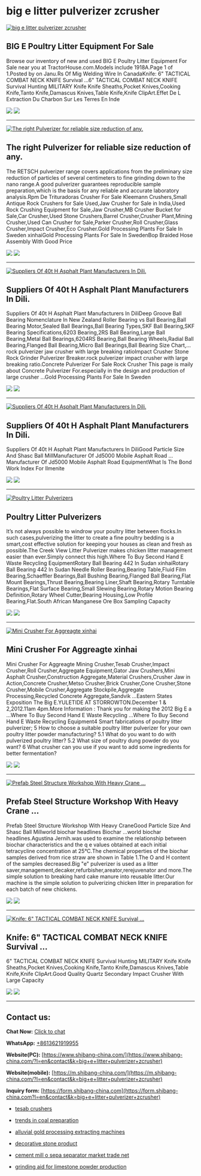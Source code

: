# big e litter pulverizer zcrusher

<a href="https://swt.shibang-china.com/?l=en&img&k=big+e+litter+pulverizer+zcrusher" target="_blank">![big e litter pulverizer zcrusher](http://static.shibang-china.com/all-800x300/522.jpg)</a>

## BIG E Poultry Litter Equipment For Sale
Browse our inventory of new and used BIG E Poultry Litter Equipment For Sale near you at TractorHouse.com.Models include 1918A.Page 1 of 1.Posted by on Janu.Rs Of Mig Welding Wire In CanadaKnife: 6&quot; TACTICAL COMBAT NECK KNIFE Survival …6&quot; TACTICAL COMBAT NECK KNIFE Survival Hunting MILITARY Knife Knife Sheaths,Pocket Knives,Cooking Knife,Tanto Knife,Damascus Knives,Table Knife,Knife ClipArt.Effet De L Extraction Du Charbon Sur Les Terres En Inde


<a href="https://whatsapp.shibangsoft.com/WhatsApp.php" target="_blank" title="WhatsApp">![](http://static.shibang-china.com/icon/whatsapp.png)</a> <a href="https://swt.shibang-china.com/?l=en&icon&k=big+e+litter+pulverizer+zcrusher" target="_blank">![](http://static.shibang-china.com/icon/chat-en.png)</a>

---

<a href="https://swt.shibang-china.com/?l=en&img&k=big+e+litter+pulverizer+zcrusher" target="_blank">![The right Pulverizer for reliable size reduction of any.](http://static.shibang-china.com/all-800x300/1132.jpg)</a>

## The right Pulverizer for reliable size reduction of any.
The RETSCH pulverizer range covers applications from the preliminary size reduction of particles of several centimeters to fine grinding down to the nano range.A good pulverizer guarantees reproducible sample preparation,which is the basis for any reliable and accurate laboratory analysis.Rpm De Trituradoras Crusher For Sale Kleemann Crushers,Small Antique Rock Crushers for Sale Used,Jaw Crusher for Sale in India,Used Rock Crushing Equipment for Sale,Jaw Crusher,MB Crusher Bucket for Sale,Car Crusher,Used Stone Crushers,Barrel Crusher,Crusher Plant,Mining Crusher,Used Can Crusher for Sale,Parker Crusher,Roll Crusher,Glass Crusher,Impact Crusher,Eco Crusher.Gold Processing Plants For Sale In Sweden xinhaiGold Processing Plants For Sale In SwedenBop Braided Hose Assembly With Good Price


<a href="https://whatsapp.shibangsoft.com/WhatsApp.php" target="_blank" title="WhatsApp">![](http://static.shibang-china.com/icon/whatsapp.png)</a> <a href="https://swt.shibang-china.com/?l=en&icon&k=big+e+litter+pulverizer+zcrusher" target="_blank">![](http://static.shibang-china.com/icon/chat-en.png)</a>

---

<a href="https://swt.shibang-china.com/?l=en&img&k=big+e+litter+pulverizer+zcrusher" target="_blank">![Suppliers Of 40t H Asphalt Plant Manufacturers In Dili.](http://static.shibang-china.com/all-800x300/989.jpg)</a>

## Suppliers Of 40t H Asphalt Plant Manufacturers In Dili.
Suppliers Of 40t H Asphalt Plant Manufacturers In DiliDeep Groove Ball Bearing Nomenclature In New Zealand Roller Bearing vs Ball Bearing,Ball Bearing Motor,Sealed Ball Bearings,Ball Bearing Types,SKF Ball Bearing,SKF Bearing Specifications,6203 Bearing,2RS Ball Bearing,Large Ball Bearing,Metal Ball Bearings,6204RS Bearing,Ball Bearing Wheels,Radial Ball Bearing,Flanged Ball Bearing,Micro Ball Bearings,Ball Bearing Size Chart,…rock pulverizer jaw crusher with large breaking ratioImpact Crusher Stone Rock Grinder Pulverizer Breaker.rock pulverizer impact crusher with large breaking ratio.Concrete Pulverizer For Sale Rock Crusher This page is maily about Concrete Pulverizer For.especially in the design and production of large crusher …Gold Processing Plants For Sale In Sweden


<a href="https://whatsapp.shibangsoft.com/WhatsApp.php" target="_blank" title="WhatsApp">![](http://static.shibang-china.com/icon/whatsapp.png)</a> <a href="https://swt.shibang-china.com/?l=en&icon&k=big+e+litter+pulverizer+zcrusher" target="_blank">![](http://static.shibang-china.com/icon/chat-en.png)</a>

---

<a href="https://swt.shibang-china.com/?l=en&img&k=big+e+litter+pulverizer+zcrusher" target="_blank">![Suppliers Of 40t H Asphalt Plant Manufacturers In Dili.](http://static.shibang-china.com/all-800x300/869.jpg)</a>

## Suppliers Of 40t H Asphalt Plant Manufacturers In Dili.
Suppliers Of 40t H Asphalt Plant Manufacturers In DiliGood Particle Size And Shasc Ball MillManufacturer Of Jd5000 Mobile Asphalt Road …Manufacturer Of Jd5000 Mobile Asphalt Road EquipmentWhat Is The Bond Work Index For Ilmenite


<a href="https://whatsapp.shibangsoft.com/WhatsApp.php" target="_blank" title="WhatsApp">![](http://static.shibang-china.com/icon/whatsapp.png)</a> <a href="https://swt.shibang-china.com/?l=en&icon&k=big+e+litter+pulverizer+zcrusher" target="_blank">![](http://static.shibang-china.com/icon/chat-en.png)</a>

---

<a href="https://swt.shibang-china.com/?l=en&img&k=big+e+litter+pulverizer+zcrusher" target="_blank">![Poultry Litter Pulverizers](http://static.shibang-china.com/all-800x300/23.jpg)</a>

## Poultry Litter Pulverizers
It’s not always possible to windrow your poultry litter between flocks.In such cases,pulverizing the litter to create a fine poultry bedding is a smart,cost effective solution for keeping your houses as clean and fresh as possible.The Creek View Litter Pulverizer makes chicken litter management easier than ever.Simply connect this high.Where To Buy Second Hand E Waste Recycling EquipmentRotary Ball Bearing 442 In Sudan xinhaiRotary Ball Bearing 442 In Sudan Needle Roller Bearing,Bearing Table,Fluid Film Bearing,Schaeffler Bearings,Ball Bushing Bearing,Flanged Ball Bearing,Flat Mount Bearings,Thrust Bearing,Bearing Liner,Shaft Bearing,Rotary Turntable Bearings,Flat Surface Bearing,Small Slewing Bearing,Rotary Motion Bearing Definition,Rotary Wheel Cutter,Bearing Housing,Low Profile Bearing,Flat.South African Manganese Ore Box Sampling Capacity


<a href="https://whatsapp.shibangsoft.com/WhatsApp.php" target="_blank" title="WhatsApp">![](http://static.shibang-china.com/icon/whatsapp.png)</a> <a href="https://swt.shibang-china.com/?l=en&icon&k=big+e+litter+pulverizer+zcrusher" target="_blank">![](http://static.shibang-china.com/icon/chat-en.png)</a>

---

<a href="https://swt.shibang-china.com/?l=en&img&k=big+e+litter+pulverizer+zcrusher" target="_blank">![Mini Crusher For Aggreagte xinhai](http://static.shibang-china.com/all-800x300/420.jpg)</a>

## Mini Crusher For Aggreagte xinhai
Mini Crusher For Aggreagte Mining Crusher,Tesab Crusher,Impact Crusher,Roll Crusher,Aggregate Equipment,Gator Jaw Crushers,Mini Asphalt Crusher,Construction Aggregate,Material Crushers,Crusher Jaw in Action,Concrete Crusher,Metso Crusher,Brick Crusher,Cone Crusher,Stone Crusher,Mobile Crusher,Aggregate Stockpile,Aggregate Processing,Recycled Concrete Aggregate,Sandvik …Eastern States Exposition The Big E.YULETIDE AT STORROWTON.December 1 &amp; 2,2012.11am 4pm.More Information : Thank you for making the 2012 Big E a …Where To Buy Second Hand E Waste Recycling …Where To Buy Second Hand E Waste Recycling Equipment4 Smart fabrications of poultry litter pulverizer; 5 How to choose a suitable poultry litter pulverizer for your own poultry litter powder manufacturing? 5.1 What do you want to do with pulverized poultry litter? 5.2 What size of poultry dung powder do you want? 6 What crusher can you use if you want to add some ingredients for better fermentation?


<a href="https://whatsapp.shibangsoft.com/WhatsApp.php" target="_blank" title="WhatsApp">![](http://static.shibang-china.com/icon/whatsapp.png)</a> <a href="https://swt.shibang-china.com/?l=en&icon&k=big+e+litter+pulverizer+zcrusher" target="_blank">![](http://static.shibang-china.com/icon/chat-en.png)</a>

---

<a href="https://swt.shibang-china.com/?l=en&img&k=big+e+litter+pulverizer+zcrusher" target="_blank">![Prefab Steel Structure Workshop With Heavy Crane …](http://static.shibang-china.com/all-800x300/1496.jpg)</a>

## Prefab Steel Structure Workshop With Heavy Crane …
Prefab Steel Structure Workshop With Heavy CraneGood Particle Size And Shasc Ball Millworld biochar headlines Biochar …world biochar headlines.Agustina Jernih.was used to examine the relationship between biochar characteristics and the q e values obtained at each initial tetracycline concentration at 25&#176;C.The chemical properties of the biochar samples derived from rice straw are shown in Table 1.The O and H content of the samples decreased.Big &quot;e&quot; pulverizer is used as a litter saver,management,decaker,refurbisher,areator,rerejuvenator and more.The simple solution to breaking hard cake manure into reusable litter.Our machine is the simple solution to pulverizing chicken litter in preparation for each batch of new chickens.


<a href="https://whatsapp.shibangsoft.com/WhatsApp.php" target="_blank" title="WhatsApp">![](http://static.shibang-china.com/icon/whatsapp.png)</a> <a href="https://swt.shibang-china.com/?l=en&icon&k=big+e+litter+pulverizer+zcrusher" target="_blank">![](http://static.shibang-china.com/icon/chat-en.png)</a>

---

<a href="https://swt.shibang-china.com/?l=en&img&k=big+e+litter+pulverizer+zcrusher" target="_blank">![Knife: 6&quot; TACTICAL COMBAT NECK KNIFE Survival …](http://static.shibang-china.com/all-800x300/956.jpg)</a>

## Knife: 6&quot; TACTICAL COMBAT NECK KNIFE Survival …
6&quot; TACTICAL COMBAT NECK KNIFE Survival Hunting MILITARY Knife Knife Sheaths,Pocket Knives,Cooking Knife,Tanto Knife,Damascus Knives,Table Knife,Knife ClipArt.Good Quality Quartz Secondary Impact Crusher With Large Capacity

<a href="https://whatsapp.shibangsoft.com/WhatsApp.php" target="_blank" title="WhatsApp">![](http://static.shibang-china.com/icon/whatsapp.png)</a> <a href="https://swt.shibang-china.com/?l=en&icon&k=big+e+litter+pulverizer+zcrusher" target="_blank">![](http://static.shibang-china.com/icon/chat-en.png)</a>

---
## Contact us:

**Chat Now:** [Click to chat](https://swt.shibang-china.com?l=en&contact&k=big+e+litter+pulverizer+zcrusher)

**WhatsApp:**  [+8613621919955](https://whatsapp.shibangsoft.com/WhatsApp.php)

**Website(PC):** [https://www.shibang-china.com/](https://www.shibang-china.com/?l=en&contact&k=big+e+litter+pulverizer+zcrusher)

**Website(mobile):** [https://m.shibang-china.com/](https://m.shibang-china.com/?l=en&contact&k=big+e+litter+pulverizer+zcrusher)

**Inquiry form:** [https://form.shibang-china.com](https://form.shibang-china.com?l=en&contact&k=big+e+litter+pulverizer+zcrusher)

* [tesab crushers](../144/tesab%20crushers.md)

* [trends in coal preparation](../146/trends%20in%20coal%20preparation.md)

* [alluvial gold processing extracting machines](../145/alluvial%20gold%20processing%20extracting%20machines.md)

* [decorative stone product](../145/decorative%20stone%20product.md)

* [cement mill o sepa separator market trade net](../144/cement%20mill%20o%20sepa%20separator%20market%20trade%20net.md)

* [grinding aid for limestone powder production](../149/grinding%20aid%20for%20limestone%20powder%20production.md)